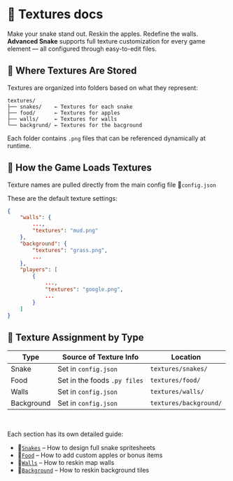 # 🎨 Textures docs
Make your snake stand out. Reskin the apples. Redefine the walls.
__Advanced Snake__ supports full texture customization for every game element — all configured through easy-to-edit files.

## 📁 Where Textures Are Stored
Textures are organized into folders based on what they represent:
```
textures/
├── snakes/    ← Textures for each snake
├── food/      ← Textures for apples
├── walls/     ← Textures for walls
└── backgrund/ ← Textures for the bacground
```
Each folder contains `.png` files that can be referenced dynamically at runtime.

## 🧠 How the Game Loads Textures
Texture names are pulled directly from the main config file 📄`config.json`

These are the default texture settings:
```json
{
    "walls": {
        ...,
        "textures": "mud.png"
    },
    "background": {
        "textures": "grass.png",
        ...
    },
    "players": [
        {
            ...,
            "textures": "google.png",
            ...
        }
    ]
}

```

## 📌 Texture Assignment by Type
| Type | Source of Texture Info | Location |
| ------- | ------- | ------- |
| Snake | Set in `config.json` | `textures/snakes/` |
| Food | Set in the foods `.py files` | `textures/food/` |
| Walls | Set in `config.json` | `textures/walls/` |
| Background | Set in `config.json` | `textures/background/` |

<br>

Each section has its own detailed guide:
- 🐍[`Snakes`](./snakes.md) – How to design full snake spritesheets
- 🍎[`Food`](./food.md) – How to add custom apples or bonus items
- 🧱[`Walls`](./walls.md) – How to reskin map walls
- 🎑[`Background`](./background.md) – How to reskin background tiles